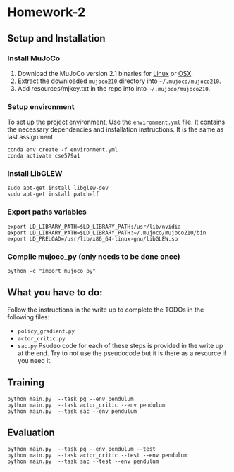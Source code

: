 # Homework-2

## Setup and Installation

### Install MuJoCo

1. Download the MuJoCo version 2.1 binaries for
   [Linux](https://mujoco.org/download/mujoco210-linux-x86_64.tar.gz) or
   [OSX](https://mujoco.org/download/mujoco210-macos-x86_64.tar.gz).
2. Extract the downloaded `mujoco210` directory into `~/.mujoco/mujoco210`.
3. Add resources/mjkey.txt in the repo into into `~/.mujoco/mujoco210`.

### Setup environment

To set up the project environment, Use the `environment.yml` file. It contains the necessary dependencies and installation instructions. It is the same as last assignment

    conda env create -f environment.yml
    conda activate cse579a1

### Install LibGLEW

    sudo apt-get install libglew-dev
    sudo apt-get install patchelf
    
### Export paths variables

    export LD_LIBRARY_PATH=$LD_LIBRARY_PATH:/usr/lib/nvidia
    export LD_LIBRARY_PATH=$LD_LIBRARY_PATH:~/.mujoco/mujoco210/bin
    export LD_PRELOAD=/usr/lib/x86_64-linux-gnu/libGLEW.so
    
### Compile mujoco_py (only needs to be done once)
    python -c "import mujoco_py"
## What you have to do:
Follow the instructions in the write up to complete the TODOs in the following files:
- `policy_gradient.py`
- `actor_critic.py`
- `sac.py`
Psudeo code for each of these steps is provided in the write up at the end. Try to not use the pseudocode 
but it is there as a resource if you need it.
## Training
    python main.py  --task pg --env pendulum
    python main.py  --task actor_critic --env pendulum
    python main.py  --task sac --env pendulum
       
    

## Evaluation
    python main.py  --task pg --env pendulum --test
    python main.py  --task actor_critic --test --env pendulum
    python main.py  --task sac --test --env pendulum
    

